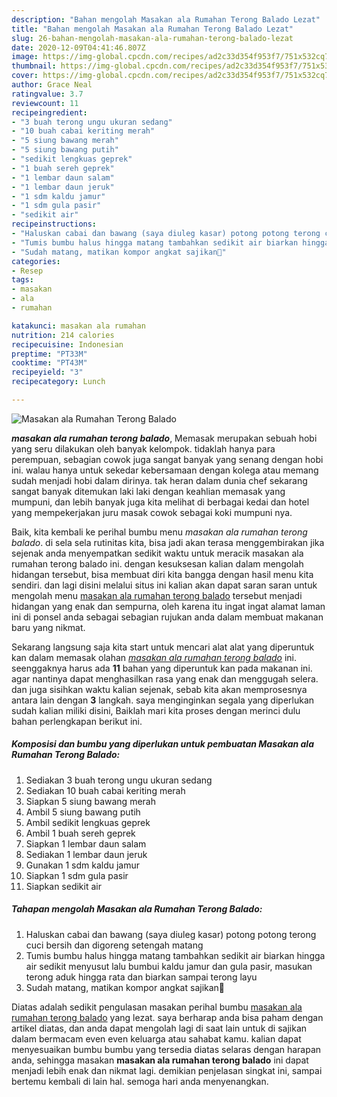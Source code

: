 ```yaml
---
description: "Bahan mengolah Masakan ala Rumahan Terong Balado Lezat"
title: "Bahan mengolah Masakan ala Rumahan Terong Balado Lezat"
slug: 26-bahan-mengolah-masakan-ala-rumahan-terong-balado-lezat
date: 2020-12-09T04:41:46.807Z
image: https://img-global.cpcdn.com/recipes/ad2c33d354f953f7/751x532cq70/masakan-ala-rumahan-terong-balado-foto-resep-utama.jpg
thumbnail: https://img-global.cpcdn.com/recipes/ad2c33d354f953f7/751x532cq70/masakan-ala-rumahan-terong-balado-foto-resep-utama.jpg
cover: https://img-global.cpcdn.com/recipes/ad2c33d354f953f7/751x532cq70/masakan-ala-rumahan-terong-balado-foto-resep-utama.jpg
author: Grace Neal
ratingvalue: 3.7
reviewcount: 11
recipeingredient:
- "3 buah terong ungu ukuran sedang"
- "10 buah cabai keriting merah"
- "5 siung bawang merah"
- "5 siung bawang putih"
- "sedikit lengkuas geprek"
- "1 buah sereh geprek"
- "1 lembar daun salam"
- "1 lembar daun jeruk"
- "1 sdm kaldu jamur"
- "1 sdm gula pasir"
- "sedikit air"
recipeinstructions:
- "Haluskan cabai dan bawang (saya diuleg kasar) potong potong terong cuci bersih dan digoreng setengah matang"
- "Tumis bumbu halus hingga matang tambahkan sedikit air biarkan hingga air sedikit menyusut lalu bumbui kaldu jamur dan gula pasir, masukan terong aduk hingga rata dan biarkan sampai terong layu"
- "Sudah matang, matikan kompor angkat sajikan🤤"
categories:
- Resep
tags:
- masakan
- ala
- rumahan

katakunci: masakan ala rumahan 
nutrition: 214 calories
recipecuisine: Indonesian
preptime: "PT33M"
cooktime: "PT43M"
recipeyield: "3"
recipecategory: Lunch

---
```



![Masakan ala Rumahan Terong Balado](https://img-global.cpcdn.com/recipes/ad2c33d354f953f7/751x532cq70/masakan-ala-rumahan-terong-balado-foto-resep-utama.jpg)

<b><i>masakan ala rumahan terong balado</i></b>, Memasak merupakan sebuah hobi yang seru dilakukan oleh banyak kelompok. tidaklah hanya para perempuan, sebagian cowok juga sangat banyak yang senang dengan hobi ini. walau hanya untuk sekedar kebersamaan dengan kolega atau memang sudah menjadi hobi dalam dirinya. tak heran dalam dunia chef sekarang sangat banyak ditemukan laki laki dengan keahlian memasak yang mumpuni, dan lebih banyak juga kita melihat di berbagai kedai dan hotel yang mempekerjakan juru masak cowok sebagai koki mumpuni nya.



Baik, kita kembali ke perihal bumbu menu <i>masakan ala rumahan terong balado</i>. di sela sela rutinitas kita, bisa jadi akan terasa menggembirakan jika sejenak anda menyempatkan sedikit waktu untuk meracik masakan ala rumahan terong balado ini. dengan kesuksesan kalian dalam mengolah hidangan tersebut, bisa membuat diri kita bangga dengan hasil menu kita sendiri. dan lagi disini melalui situs ini kalian akan dapat saran saran untuk mengolah menu <u>masakan ala rumahan terong balado</u> tersebut menjadi hidangan yang enak dan sempurna, oleh karena itu ingat ingat alamat laman ini di ponsel anda sebagai sebagian rujukan anda dalam membuat makanan baru yang nikmat.


Sekarang langsung saja kita start untuk mencari alat alat yang diperuntuk kan dalam memasak olahan <u><i>masakan ala rumahan terong balado</i></u> ini. seenggaknya harus ada <b>11</b> bahan yang diperuntuk kan pada makanan ini. agar nantinya dapat menghasilkan rasa yang enak dan menggugah selera. dan juga sisihkan waktu kalian sejenak, sebab kita akan memprosesnya antara lain dengan <b>3</b> langkah. saya menginginkan segala yang diperlukan sudah kalian miliki disini, Baiklah mari kita proses dengan merinci dulu bahan perlengkapan berikut ini.

<!--inarticleads1-->

##### Komposisi dan bumbu yang diperlukan untuk pembuatan Masakan ala Rumahan Terong Balado:

1. Sediakan 3 buah terong ungu ukuran sedang
1. Sediakan 10 buah cabai keriting merah
1. Siapkan 5 siung bawang merah
1. Ambil 5 siung bawang putih
1. Ambil sedikit lengkuas geprek
1. Ambil 1 buah sereh geprek
1. Siapkan 1 lembar daun salam
1. Sediakan 1 lembar daun jeruk
1. Gunakan 1 sdm kaldu jamur
1. Siapkan 1 sdm gula pasir
1. Siapkan sedikit air




<!--inarticleads2-->

##### Tahapan mengolah Masakan ala Rumahan Terong Balado:

1. Haluskan cabai dan bawang (saya diuleg kasar) potong potong terong cuci bersih dan digoreng setengah matang
1. Tumis bumbu halus hingga matang tambahkan sedikit air biarkan hingga air sedikit menyusut lalu bumbui kaldu jamur dan gula pasir, masukan terong aduk hingga rata dan biarkan sampai terong layu
1. Sudah matang, matikan kompor angkat sajikan🤤




Diatas adalah sedikit pengulasan masakan perihal bumbu <u>masakan ala rumahan terong balado</u> yang lezat. saya berharap anda bisa paham dengan artikel diatas, dan anda dapat mengolah lagi di saat lain untuk di sajikan dalam bermacam even even keluarga atau sahabat kamu. kalian dapat menyesuaikan bumbu bumbu yang tersedia diatas selaras dengan harapan anda, sehingga masakan <b>masakan ala rumahan terong balado</b> ini dapat menjadi lebih enak dan nikmat lagi. demikian penjelasan singkat ini, sampai bertemu kembali di lain hal. semoga hari anda menyenangkan.
